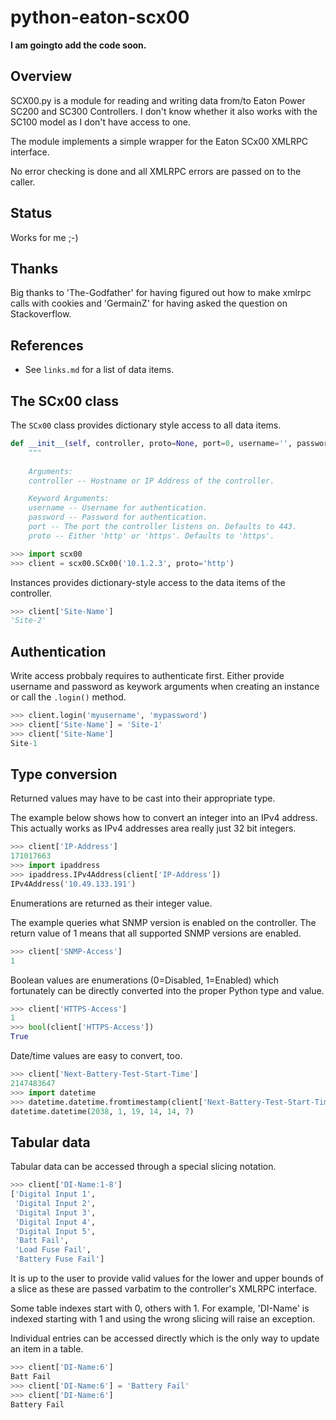 # python-eaton-scx00

**I am goingto add the code soon.**

## Overview

SCX00.py is a module for reading and writing data from/to Eaton Power SC200 and SC300 Controllers.
I don't know whether it also works with the SC100 model as I don't have access to one.

The module implements a simple wrapper for the Eaton SCx00 XMLRPC interface.

No error checking is done and all XMLRPC errors are passed on to the caller.

## Status 

Works for me ;-)

## Thanks

Big thanks to 'The-Godfather' for having figured out how to make xmlrpc calls with cookies and 'GermainZ' for having asked the question on Stackoverflow.

## References

* See ``links.md`` for a list of data items.

## The SCx00 class

The ``SCx00`` class provides dictionary style access to all data items.
```python
def __init__(self, controller, proto=None, port=0, username='', password=''):
    """
    
    Arguments:
    controller -- Hostname or IP Address of the controller.

    Keyword Arguments:
    username -- Username for authentication.
    password -- Password for authentication.
    port -- The port the controller listens on. Defaults to 443.
    proto -- Either 'http' or 'https'. Defaults to 'https'.
```


```python
>>> import scx00
>>> client = scx00.SCx00('10.1.2.3', proto='http')
```
Instances provides dictionary-style access to the data items of the controller.

```python
>>> client['Site-Name']
'Site-2'
```

## Authentication

Write access probbaly requires to authenticate first. Either provide username and password as keywork arguments when creating an instance or call the ``.login()`` method.

```python
>>> client.login('myusername', 'mypassword')
>>> client['Site-Name'] = 'Site-1'
>>> client['Site-Name']
Site-1
```

## Type conversion

Returned values may have to be cast into their appropriate type.

The example below shows how to convert an integer into an IPv4 address. This actually works as IPv4 addresses area really just 32 bit integers.

```python
>>> client['IP-Address']
171017663
>>> import ipaddress
>>> ipaddress.IPv4Address(client['IP-Address'])
IPv4Address('10.49.133.191')
```

Enumerations are returned as their integer value. 

The example queries what SNMP version is enabled on the controller. The return value of 1 means that all supported SNMP versions are enabled.

```python
>>> client['SNMP-Access']
1
```

Boolean values are enumerations (0=Disabled, 1=Enabled) which fortunately can be directly converted into 
the proper Python type and value. 

```python
>>> client['HTTPS-Access']
1
>>> bool(client['HTTPS-Access'])
True
```

Date/time values are easy to convert, too.

```python
>>> client['Next-Battery-Test-Start-Time']
2147483647
>>> import datetime
>>> datetime.datetime.fromtimestamp(client['Next-Battery-Test-Start-Time'])
datetime.datetime(2038, 1, 19, 14, 14, 7)
```

## Tabular data

Tabular data can be accessed through a special slicing notation.

```python
>>> client['DI-Name:1-8']
['Digital Input 1',
 'Digital Input 2',
 'Digital Input 3',
 'Digital Input 4',
 'Digital Input 5',
 'Batt Fail',
 'Load Fuse Fail',
 'Battery Fuse Fail']
```

It is up to the user to provide valid values for the lower and upper bounds of a slice as these are passed varbatim to the controller's XMLRPC interface.

Some table indexes start with 0, others with 1. For example, 'DI-Name' is indexed starting with 1 and using the wrong slicing will raise an exception.

Individual entries can be accessed directly which is the only way to update an item in a table.

```python
>>> client['DI-Name:6']
Batt Fail
>>> client['DI-Name:6'] = 'Battery Fail'
>>> client['DI-Name:6']
Battery Fail
```
